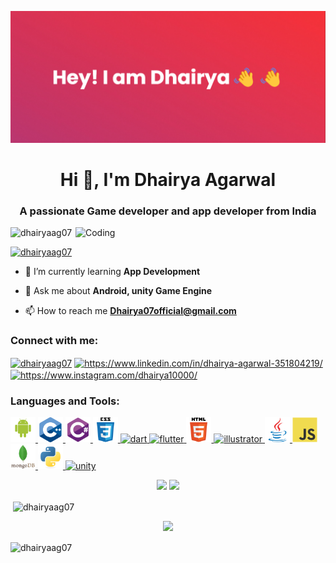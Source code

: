 ![logo](https://github.com/DhairyaAg07/DhairyaAg07/blob/main/GITHUB%20banner.png)
<h1 align="center">Hi 👋, I'm Dhairya Agarwal</h1>
<h3 align="center">A passionate Game developer and app developer from India</h3>

<img align="right" alt="Coding" width="400" src="https://media2.giphy.com/media/qgQUggAC3Pfv687qPC/giphy.gif?cid=ecf05e47sdwk0kpkhmibeukg1rmtvcqbw4joip5d67ri8kia&rid=giphy.gif&ct=g">


<p align="left"> <img src="https://komarev.com/ghpvc/?username=dhairyaag07&label=Profile%20views&color=0e75b6&style=flat" alt="dhairyaag07" /> </p>

<p align="left"> <a href="https://twitter.com/dhairyaag07" target="blank"><img src="https://img.shields.io/twitter/follow/dhairyaag07?logo=twitter&style=for-the-badge" alt="dhairyaag07" /></a> </p>

- 🌱 I’m currently learning **App Development**

- 💬 Ask me about **Android, unity Game Engine**

- 📫 How to reach me **Dhairya07official@gmail.com**

<h3 align="left">Connect with me:</h3>
<p align="left">
<a href="https://twitter.com/dhairyaag07" target="blank"><img align="center" src="https://raw.githubusercontent.com/rahuldkjain/github-profile-readme-generator/master/src/images/icons/Social/twitter.svg" alt="dhairyaag07" height="30" width="40" /></a>
<a href="https://linkedin.com/in/https://www.linkedin.com/in/dhairya-agarwal-351804219/" target="blank"><img align="center" src="https://raw.githubusercontent.com/rahuldkjain/github-profile-readme-generator/master/src/images/icons/Social/linked-in-alt.svg" alt="https://www.linkedin.com/in/dhairya-agarwal-351804219/" height="30" width="40" /></a>
<a href="https://instagram.com/https://www.instagram.com/dhairya10000/" target="blank"><img align="center" src="https://raw.githubusercontent.com/rahuldkjain/github-profile-readme-generator/master/src/images/icons/Social/instagram.svg" alt="https://www.instagram.com/dhairya10000/" height="30" width="40" /></a>
</p>

<h3 align="left">Languages and Tools:</h3>
<p align="left"> <a href="https://developer.android.com" target="_blank" rel="noreferrer"> <img src="https://raw.githubusercontent.com/devicons/devicon/master/icons/android/android-original-wordmark.svg" alt="android" width="40" height="40"/> </a> <a href="https://www.w3schools.com/cpp/" target="_blank" rel="noreferrer"> <img src="https://raw.githubusercontent.com/devicons/devicon/master/icons/cplusplus/cplusplus-original.svg" alt="cplusplus" width="40" height="40"/> </a> <a href="https://www.w3schools.com/cs/" target="_blank" rel="noreferrer"> <img src="https://raw.githubusercontent.com/devicons/devicon/master/icons/csharp/csharp-original.svg" alt="csharp" width="40" height="40"/> </a> <a href="https://www.w3schools.com/css/" target="_blank" rel="noreferrer"> <img src="https://raw.githubusercontent.com/devicons/devicon/master/icons/css3/css3-original-wordmark.svg" alt="css3" width="40" height="40"/> </a> <a href="https://dart.dev" target="_blank" rel="noreferrer"> <img src="https://www.vectorlogo.zone/logos/dartlang/dartlang-icon.svg" alt="dart" width="40" height="40"/> </a> <a href="https://flutter.dev" target="_blank" rel="noreferrer"> <img src="https://www.vectorlogo.zone/logos/flutterio/flutterio-icon.svg" alt="flutter" width="40" height="40"/> </a> <a href="https://www.w3.org/html/" target="_blank" rel="noreferrer"> <img src="https://raw.githubusercontent.com/devicons/devicon/master/icons/html5/html5-original-wordmark.svg" alt="html5" width="40" height="40"/> </a> <a href="https://www.adobe.com/in/products/illustrator.html" target="_blank" rel="noreferrer"> <img src="https://www.vectorlogo.zone/logos/adobe_illustrator/adobe_illustrator-icon.svg" alt="illustrator" width="40" height="40"/> </a> <a href="https://www.java.com" target="_blank" rel="noreferrer"> <img src="https://raw.githubusercontent.com/devicons/devicon/master/icons/java/java-original.svg" alt="java" width="40" height="40"/> </a> <a href="https://developer.mozilla.org/en-US/docs/Web/JavaScript" target="_blank" rel="noreferrer"> <img src="https://raw.githubusercontent.com/devicons/devicon/master/icons/javascript/javascript-original.svg" alt="javascript" width="40" height="40"/> </a> <a href="https://www.mongodb.com/" target="_blank" rel="noreferrer"> <img src="https://raw.githubusercontent.com/devicons/devicon/master/icons/mongodb/mongodb-original-wordmark.svg" alt="mongodb" width="40" height="40"/> </a> <a href="https://www.python.org" target="_blank" rel="noreferrer"> <img src="https://raw.githubusercontent.com/devicons/devicon/master/icons/python/python-original.svg" alt="python" width="40" height="40"/> </a> <a href="https://unity.com/" target="_blank" rel="noreferrer"> <img src="https://www.vectorlogo.zone/logos/unity3d/unity3d-icon.svg" alt="unity" width="40" height="40"/> </a> </p>

<p align = "center">
  <img  src = "https://github-readme-stats.vercel.app/api?username=DhairyaAg07&show_icons=true&theme=radical&line_height=27">
  <img src = "https://github-readme-stats.vercel.app/api/top-langs/?username=DhairyaAg07">
</p>

<p>&nbsp;<img align="center" src="https://github-readme-stats.vercel.app/api?username=dhairyaag07&show_icons=true&locale=en" alt="dhairyaag07" /></p>
<p align = "center">
 <img src="https://activity-graph.herokuapp.com/graph?username=DhairyaAg07&theme=redical">
</p> 

<p><img align="center" src="https://github-readme-streak-stats.herokuapp.com/?user=dhairyaag07&" alt="dhairyaag07" /></p>
